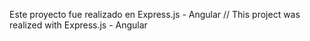 Este proyecto fue realizado en Express.js - Angular // This project was realized with Express.js - Angular
